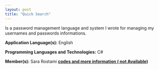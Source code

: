 ```yaml
---
layout: post
title: "Quick Search"
---
```


Is a password management language and system I wrote for managing my usernames and passwords informations.

**Application Language(s):** English

**Programming Languages and Technologies:** C#

**Member(s):** Sara Rostami
**[codes and more information ( not Available)](#)**